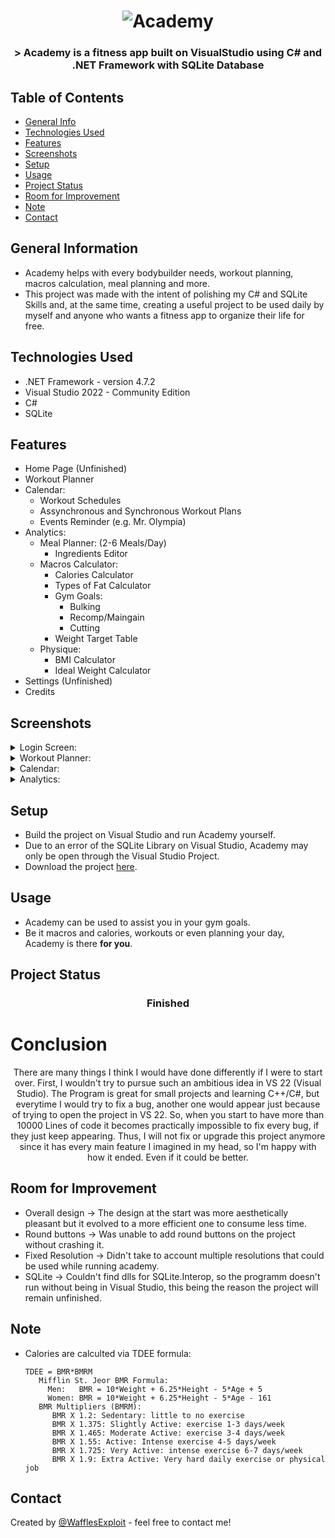 
<h1 align="center">
  <img alt="Academy" title="Academy" src="https://user-images.githubusercontent.com/15943431/195387627-725db6ee-60e3-4a4b-bcf9-ffc441f30438.png" />
</h1>

<h3 align="center">
  > Academy is a fitness app built on VisualStudio using C# and .NET Framework with SQLite Database
</h3>


## Table of Contents
* [General Info](#general-information)
* [Technologies Used](#technologies-used)
* [Features](#features)
* [Screenshots](#screenshots)
* [Setup](#setup)
* [Usage](#usage)
* [Project Status](#project-status)
* [Room for Improvement](#room-for-improvement)
* [Note](#note)
* [Contact](#contact)
<!-- * [License](#license) -->


## General Information
- Academy helps with every bodybuilder needs, workout planning, macros calculation, meal planning and more. 
- This project was made with the intent of polishing my C# and SQLite Skills and, at the same time, creating a useful project to be used daily by myself and anyone
  who wants a fitness app to organize their life for free.


## Technologies Used
- .NET Framework - version 4.7.2
- Visual Studio 2022 - Community Edition
- C#
- SQLite


## Features
- Home Page (Unfinished)
- Workout Planner
- Calendar:
  - Workout Schedules
  - Assynchronous and Synchronous Workout Plans
  - Events Reminder (e.g. Mr. Olympia)
- Analytics:
  - Meal Planner: (2-6 Meals/Day)
    - Ingredients Editor
  - Macros Calculator:
    - Calories Calculator
    - Types of Fat Calculator
    - Gym Goals:
      - Bulking
      - Recomp/Maingain
      - Cutting
    - Weight Target Table
  - Physique: 
    - BMI Calculator
    - Ideal Weight Calculator
 - Settings (Unfinished)
 - Credits

## Screenshots
<details>
  <summary>Login Screen:</summary>
  <img height="250" alt="Login Screen" src="https://user-images.githubusercontent.com/15943431/212474231-19cb2d64-0797-4492-8f66-5e45f8969081.png">
</details>
<details>
  <summary>Workout Planner:</summary>
  <img height="250" alt="Workout Planner" src="https://user-images.githubusercontent.com/15943431/212475233-c075216e-5e1f-4bdd-8b12-9298dceff416.png">
</details>
<details>
  <summary>Calendar:</summary>
  <img height="250" alt="Calendar" src="https://user-images.githubusercontent.com/15943431/212476167-2f68cc6b-ff45-4370-9a30-e7521ce7665b.png">
  <details>
    <summary>Synchronous Workout Plans:</summary> 
    <img height="250" alt="Sync Calendar" src="https://user-images.githubusercontent.com/15943431/212476203-21a668c0-55cb-4bc5-9f68-19e5d1238413.png"> 
    <img height="250" alt="Sync Calendar" src="https://user-images.githubusercontent.com/15943431/212476206-0b0645a2-ce73-48b5-a189-eff534f1116f.png"> 
  </details>
   <details>
    <summary>Assynchronous Workout Plans:</summary> 
    <img height="250" alt="Async Calendar" src="https://user-images.githubusercontent.com/15943431/212476269-325ce4dd-8a7b-4197-acb6-61fd61c320fc.png"> 
    <img height="250" alt="Async Calendar" src="https://user-images.githubusercontent.com/15943431/212476273-f330a416-0220-4fba-9667-ecf6f8249e13.png"> 
  </details>
  <details>
    <summary>Events Editor Plans:</summary> 
    <img height="250" alt="Event Add" src="https://user-images.githubusercontent.com/15943431/212476326-cd977652-708a-41dc-97d3-9c02a05ddfb8.png"> 
    <img height="250" alt="Event Editor" src="https://user-images.githubusercontent.com/15943431/212476321-76b3101d-3af5-4dd9-b4b2-f3382a39c794.png"> 
  </details>
</details>
<details>
  <summary>Analytics:</summary>
  <img height="250" alt="Meal Planner" src="https://user-images.githubusercontent.com/15943431/212477291-b14b8624-7a42-450c-9723-c4691e9e1b2a.png">
</details>

## Setup
- Build the project on Visual Studio and run Academy yourself.
- Due to an error of the SQLite Library on Visual Studio, Academy may only be open through the Visual Studio Project.
- Download the project <a href="https://github.com/WafflesExploit/Academy/releases/tag/Release">here</a>.
## Usage
- Academy can be used to assist you in your gym goals.
- Be it macros and calories, workouts or even planning your day, Academy is there **for you**.

## Project Status
 <h3 align="center"><strong>
   Finished</strong>
</h3>

# Conclusion
<center>
There are many things I think I would have done differently if I were to start over. 
First, I wouldn't try to pursue such an ambitious idea in VS 22 (Visual Studio). The Program is great for small projects and learning C++/C#, but everytime I would try to fix a bug, another one would appear just because of trying to open the project in VS 22. So, when you start to have more than 10000 Lines of code it becomes practically impossible to fix every bug, if they just keep appearing. 
Thus, I will not fix or upgrade this project anymore since it has every main feature I imagined in my head, so I'm happy with how it ended. Even if it could be better.
</center>

## Room for Improvement
- Overall design -> The design at the start was more aesthetically pleasant but it evolved to a more efficient one to consume less time.
- Round buttons -> Was unable to add round buttons on the project without crashing it.
- Fixed Resolution -> Didn't take to account multiple resolutions that could be used while running academy.
- SQLite -> Couldn't find dlls for SQLite.Interop, so the programm doesn't run without being in Visual Studio, this being the reason the project will remain unfinished.

## Note
- Calories are calculted via TDEE formula:
    ```  
    TDEE = BMR*BMRM 
       Mifflin St. Jeor BMR Formula:
         Men:   BMR = 10*Weight + 6.25*Height - 5*Age + 5
         Women: BMR = 10*Weight + 6.25*Height - 5*Age - 161
       BMR Multipliers (BMRM):
          BMR X 1.2: Sedentary: little to no exercise
          BMR X 1.375: Slightly Active: exercise 1-3 days/week
          BMR X 1.465: Moderate Active: exercise 3-4 days/week
          BMR X 1.55: Active: Intense exercise 4-5 days/week
          BMR X 1.725: Very Active: intense exercise 6-7 days/week
          BMR X 1.9: Extra Active: Very hard daily exercise or physical job
    ```
## Contact
Created by [@WafflesExploit](https://github.com/WafflesExploit) - feel free to contact me!


